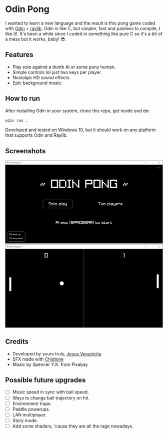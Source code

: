 # Odin Pong

I wanted to learn a new language and the result is this pong game
coded with [Odin](https://odin-lang.org) + [raylib](https://www.raylib.com/).
Odin is like C, but simpler, fast and painless to compile, I like it!.
It's been a while since I coded in something like pure C so it's a
bit of a mess but it works, baby! 😎.

## Features

- Play solo against a dumb AI or some puny human.
- Simple controls lol just two keys per player.
- Nostalgic HD sound effects.
- Epic background music.

## How to run

After installing Odin in your system, clone this repo, get inside and do:
```bash
odin run .
```
Developed and tested on Windows 10, but it should work on any platform that supports Odin and Raylib.

## Screenshots

![Oding Pong title screenshot.](/screenshot_1.jpg)
![Oding Pong in-game screenshot.](/screenshot_2.jpg)

## Credits

- Developed by yours truly, [Jesus Veracierta](mailto:tribality.tech@gmail.com)
- SFX made with [Chiptone](https://sfbgames.itch.io/chiptone)
- Music by Spencer Y.K. from Pixabay

## Possible future upgrades

- [ ] Music speed in sync with ball speed.
- [ ] Ways to change ball trajectory on hit.
- [ ] Environment traps.
- [ ] Paddle powerups.
- [ ] LAN multiplayer.
- [ ] Story mode.
- [ ] Add some shaders, 'cause they are all the rage nowadays.